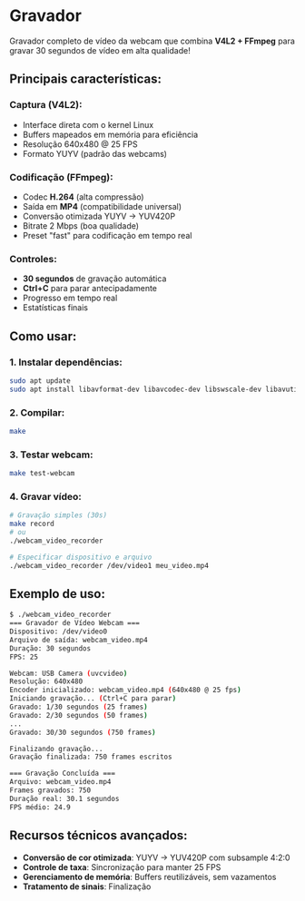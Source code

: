 # Gravador

Gravador completo de vídeo da webcam que combina **V4L2 + FFmpeg** para gravar
30 segundos de vídeo em alta qualidade!

## **Principais características:**

### **Captura (V4L2):**
- Interface direta com o kernel Linux
- Buffers mapeados em memória para eficiência
- Resolução 640x480 @ 25 FPS
- Formato YUYV (padrão das webcams)

### **Codificação (FFmpeg):**
- Codec **H.264** (alta compressão)
- Saída em **MP4** (compatibilidade universal)
- Conversão otimizada YUYV → YUV420P
- Bitrate 2 Mbps (boa qualidade)
- Preset "fast" para codificação em tempo real

### **Controles:**
- **30 segundos** de gravação automática
- **Ctrl+C** para parar antecipadamente
- Progresso em tempo real
- Estatísticas finais

## **Como usar:**

### **1. Instalar dependências:**
```bash
sudo apt update
sudo apt install libavformat-dev libavcodec-dev libswscale-dev libavutil-dev v4l-utils
```

### **2. Compilar:**
```bash
make
```

### **3. Testar webcam:**
```bash
make test-webcam
```

### **4. Gravar vídeo:**
```bash
# Gravação simples (30s)
make record
# ou
./webcam_video_recorder

# Especificar dispositivo e arquivo
./webcam_video_recorder /dev/video1 meu_video.mp4
```

## **Exemplo de uso:**
```bash
$ ./webcam_video_recorder
=== Gravador de Vídeo Webcam ===
Dispositivo: /dev/video0
Arquivo de saída: webcam_video.mp4
Duração: 30 segundos
FPS: 25

Webcam: USB Camera (uvcvideo)
Resolução: 640x480
Encoder inicializado: webcam_video.mp4 (640x480 @ 25 fps)
Iniciando gravação... (Ctrl+C para parar)
Gravado: 1/30 segundos (25 frames)
Gravado: 2/30 segundos (50 frames)
...
Gravado: 30/30 segundos (750 frames)

Finalizando gravação...
Gravação finalizada: 750 frames escritos

=== Gravação Concluída ===
Arquivo: webcam_video.mp4
Frames gravados: 750
Duração real: 30.1 segundos
FPS médio: 24.9
```

## **Recursos técnicos avançados:**

- **Conversão de cor otimizada**: YUYV → YUV420P com subsample 4:2:0
- **Controle de taxa**: Sincronização para manter 25 FPS
- **Gerenciamento de memória**: Buffers reutilizáveis, sem vazamentos
- **Tratamento de sinais**: Finalização

